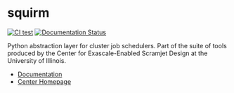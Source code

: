 # squirm

[![CI test](https://github.com/majosm/squirm/workflows/CI%20test/badge.svg)](https://github.com/majosm/squirm/actions?query=workflow%3A%22CI+test%22+branch%3Amaster)
[![Documentation Status](https://readthedocs.org/projects/squirm/badge/?version=latest)](https://squirm.readthedocs.io/en/latest/?badge=latest)

Python abstraction layer for cluster job schedulers. Part of the
suite of tools produced by the Center for Exascale-Enabled
Scramjet Design at the University of Illinois.

- [Documentation](https://squirm.readthedocs.io/en/latest/)
- [Center Homepage](https://ceesd.ncsa.illinois.edu)
